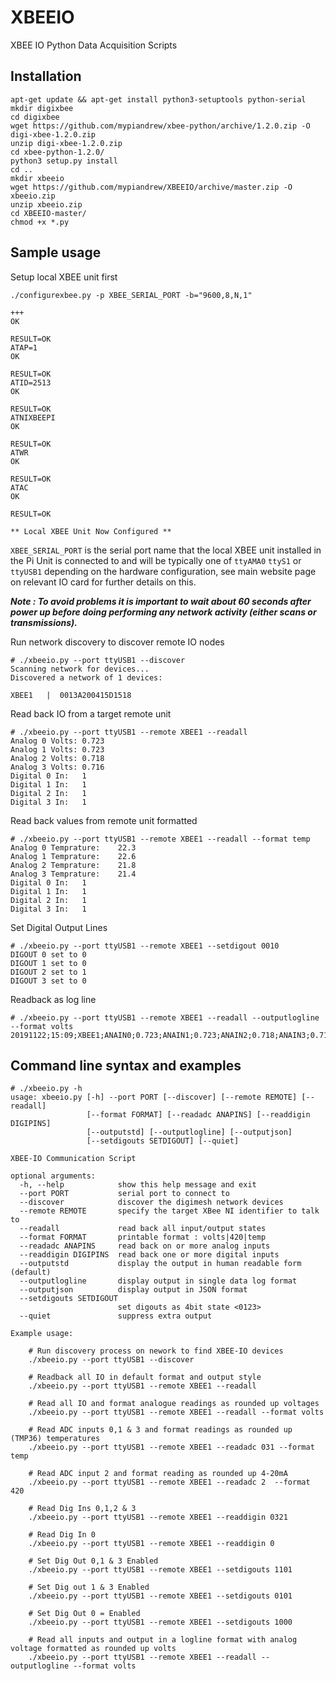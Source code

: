 # XBEEIO
XBEE IO Python Data Acquisition Scripts

## Installation

```
apt-get update && apt-get install python3-setuptools python-serial
mkdir digixbee
cd digixbee
wget https://github.com/mypiandrew/xbee-python/archive/1.2.0.zip -O digi-xbee-1.2.0.zip
unzip digi-xbee-1.2.0.zip
cd xbee-python-1.2.0/
python3 setup.py install
cd ..
mkdir xbeeio
wget https://github.com/mypiandrew/XBEEIO/archive/master.zip -O xbeeio.zip
unzip xbeeio.zip
cd XBEEIO-master/
chmod +x *.py 
```


## Sample usage 

Setup local XBEE unit first

```
./configurexbee.py -p XBEE_SERIAL_PORT -b="9600,8,N,1"

+++
OK

RESULT=OK
ATAP=1
OK

RESULT=OK
ATID=2513
OK

RESULT=OK
ATNIXBEEPI
OK

RESULT=OK
ATWR
OK

RESULT=OK
ATAC
OK

RESULT=OK

** Local XBEE Unit Now Configured **

```


```XBEE_SERIAL_PORT``` is the serial port name that the local XBEE unit installed in the Pi Unit is connected to and will be typically one of ```ttyAMA0``` ```ttyS1``` or ```ttyUSB1``` depending on the hardware configuration, see main website page on relevant IO card for further details on this.


***Note : To avoid problems it is important to wait about 60 seconds after power up before doing performing any network activity (either scans or transmissions).***



Run network discovery to discover remote IO nodes

```
# ./xbeeio.py --port ttyUSB1 --discover
Scanning network for devices...
Discovered a network of 1 devices:

XBEE1   |  0013A200415D1518

```

Read back IO from a target remote unit

```
# ./xbeeio.py --port ttyUSB1 --remote XBEE1 --readall
Analog 0 Volts: 0.723
Analog 1 Volts: 0.723
Analog 2 Volts: 0.718
Analog 3 Volts: 0.716
Digital 0 In:   1
Digital 1 In:   1
Digital 2 In:   1
Digital 3 In:   1

```


Read back values from remote unit formatted

```
# ./xbeeio.py --port ttyUSB1 --remote XBEE1 --readall --format temp
Analog 0 Temprature:    22.3
Analog 1 Temprature:    22.6
Analog 2 Temprature:    21.8
Analog 3 Temprature:    21.4
Digital 0 In:   1
Digital 1 In:   1
Digital 2 In:   1
Digital 3 In:   1

```


Set Digital Output Lines

```
# ./xbeeio.py --port ttyUSB1 --remote XBEE1 --setdigout 0010
DIGOUT 0 set to 0
DIGOUT 1 set to 0
DIGOUT 2 set to 1
DIGOUT 3 set to 0

```


Readback as log line

```
# ./xbeeio.py --port ttyUSB1 --remote XBEE1 --readall --outputlogline --format volts
20191122;15:09;XBEE1;ANAIN0;0.723;ANAIN1;0.723;ANAIN2;0.718;ANAIN3;0.716;DIGIN0;1;DIGIN1;1;DIGIN2;1;DIGIN3;1;

```


## Command line syntax and examples


```
# ./xbeeio.py -h
usage: xbeeio.py [-h] --port PORT [--discover] [--remote REMOTE] [--readall]
                 [--format FORMAT] [--readadc ANAPINS] [--readdigin DIGIPINS]
                 [--outputstd] [--outputlogline] [--outputjson]
                 [--setdigouts SETDIGOUT] [--quiet]

XBEE-IO Communication Script

optional arguments:
  -h, --help            show this help message and exit
  --port PORT           serial port to connect to
  --discover            discover the digimesh network devices
  --remote REMOTE       specify the target XBee NI identifier to talk to
  --readall             read back all input/output states
  --format FORMAT       printable format : volts|420|temp
  --readadc ANAPINS     read back on or more analog inputs
  --readdigin DIGIPINS  read back one or more digital inputs
  --outputstd           display the output in human readable form (default)
  --outputlogline       display output in single data log format
  --outputjson          display output in JSON format
  --setdigouts SETDIGOUT
                        set digouts as 4bit state <0123>
  --quiet               suppress extra output

Example usage:

    # Run discovery process on nework to find XBEE-IO devices
    ./xbeeio.py --port ttyUSB1 --discover

    # Readback all IO in default format and output style
    ./xbeeio.py --port ttyUSB1 --remote XBEE1 --readall

    # Read all IO and format analogue readings as rounded up voltages
    ./xbeeio.py --port ttyUSB1 --remote XBEE1 --readall --format volts

    # Read ADC inputs 0,1 & 3 and format readings as rounded up (TMP36) temperatures
    ./xbeeio.py --port ttyUSB1 --remote XBEE1 --readadc 031 --format temp

    # Read ADC input 2 and format reading as rounded up 4-20mA
    ./xbeeio.py --port ttyUSB1 --remote XBEE1 --readadc 2  --format 420

    # Read Dig Ins 0,1,2 & 3
    ./xbeeio.py --port ttyUSB1 --remote XBEE1 --readdigin 0321

    # Read Dig In 0
    ./xbeeio.py --port ttyUSB1 --remote XBEE1 --readdigin 0

    # Set Dig Out 0,1 & 3 Enabled
    ./xbeeio.py --port ttyUSB1 --remote XBEE1 --setdigouts 1101

    # Set Dig out 1 & 3 Enabled
    ./xbeeio.py --port ttyUSB1 --remote XBEE1 --setdigouts 0101

    # Set Dig Out 0 = Enabled
    ./xbeeio.py --port ttyUSB1 --remote XBEE1 --setdigouts 1000

    # Read all inputs and output in a logline format with analog voltage formatted as rounded up volts
    ./xbeeio.py --port ttyUSB1 --remote XBEE1 --readall --outputlogline --format volts
    
```
